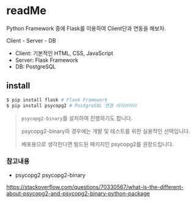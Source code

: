 # readMe

Python Framework 중에 Flask를 이용하여 Client단과 연동을 해보자.

Client - Server - DB

- Client: 기본적인 HTML, CSS, JavaScript
- Server: Flask Framework
- DB: PostgreSQL



## install

```bash
$ pip install flask # Flask Framework
$ pip install psycopg2 # PostgreSQL 연결 라이브러리
```

> `psycopg2-binary`를 설치하여 진행하기도 합니다.
>
> psycopg2-binary의 경우에는 개발 및 테스트를 위한 실용적인 선택입니다.
>
> 배포용으로 생각한다면 빌드된 패키지인 psycopg2를 권장드립니다.





### 참고내용

- psycopg2 psycopg2-binary

https://stackoverflow.com/questions/70330567/what-is-the-different-about-psycopg2-and-psycopg2-binary-python-package